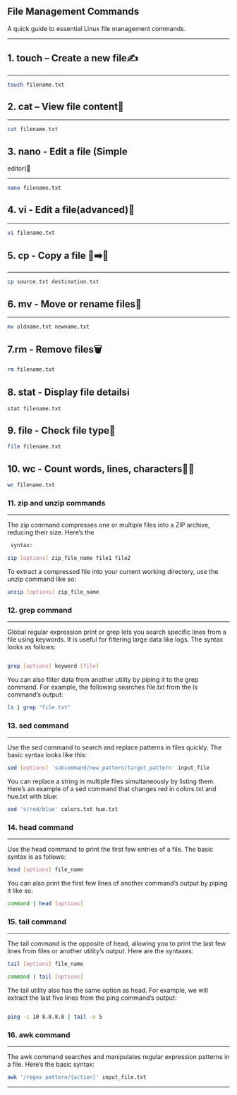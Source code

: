 ## File Management Commands


A quick guide to essential Linux file management commands.

---

## 1. touch – Create a new file✍️
___
```bash 
touch filename.txt
```


## 2. cat – View file content📖
___
```bash
cat filename.txt

````

## 3. nano - Edit a file (Simple
 editor)📝
___
```bash
nano filename.txt

```

## 4. vi - Edit a file(advanced)🧠
___
```bash
vi filename.txt
```

## 5. cp - Copy a file 📄➡️📄
___
```bash 
cp source.txt destination.txt

```

## 6. mv - Move or rename files🔄
___
```bash 
mv oldname.txt newname.txt

```

## 7.rm - Remove files🗑️
```bash
rm filename.txt

```


## 8. stat - Display file detailsℹ️
```baah
stat filename.txt
```


## 9. file - Check file type📃
```bash
file filename.txt
```

## 10. wc - Count words, lines, characters🔢🔡
```bash
wc filename.txt

````

### 11. zip and unzip commands
___
The zip command compresses one or multiple files into a ZIP archive, reducing their size. Here’s the
```bash
 syntax:

zip [options] zip_file_name file1 file2
```
To extract a compressed file into your current working directory, use the unzip command like so:
```bash
unzip [options] zip_file_name
```

### 12. grep command
___
Global regular expression print or grep lets you search specific lines from a file using keywords. It is useful for filtering large data like logs. The syntax looks as follows:
```bash

grep [options] keyword [file]
```
You can also filter data from another utility by piping it to the grep command. For example, the following searches file.txt from the ls command’s output:

```bash
ls | grep "file.txt"
```


### 13. sed command
___
Use the sed command to search and replace patterns in files quickly. The basic syntax looks like this:
```bash
sed [options] 'subcommand/new_pattern/target_pattern' input_file
```
You can replace a string in multiple files simultaneously by listing them. Here’s an example of a sed command that changes red in colors.txt and hue.txt with blue:
```bash
sed 's/red/blue' colors.txt hue.txt
```

### 14. head command
___
Use the head command to print the first few entries of a file. The basic syntax is as follows:
```bash
head [options] file_name
```
You can also print the first few lines of another command’s output by piping it like so:
```bash
command | head [options]
```

### 15. tail command
___
The tail command is the opposite of head, allowing you to print the last few lines from files or another utility’s output. Here are the syntaxes:

```bash
tail [options] file_name

```
```bash
command | tail [options]

```
The tail utility also has the same option as head. For example, we will extract the last five lines from the ping command’s output:

```bash

ping -c 10 8.8.8.8 | tail -n 5

```

### 16. awk command
___

The awk command searches and manipulates regular expression patterns in a file. Here’s the basic syntax:
```bash
awk '/regex pattern/{action}' input_file.txt
```
___